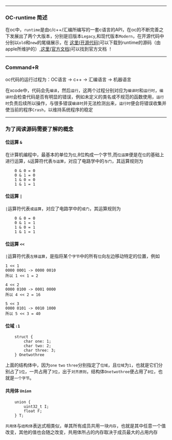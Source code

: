 
---

### OC-runtime 简述

在oc中，`runtime`是由c/c++/汇编所编写的一套c语言的API，在oc的不断完善之下发展出了两个大版本，分别是旧版本`Legacy`,和现代版本`Modern`，在开源代码中分别以`old`和`new`的尾缀展示，在 [这里(开源代码)](https://opensource.apple.com/tarballs/objc4/)可以下载到runtime的源码（由apple所维护的）,[这里(官方文档)](https://developer.apple.com/documentation/objectivec/objective-c_runtime#//apple_ref/doc/uid/TP40001418-CH1g-126286)可以找到官方文档 ！

---

### Command+R


oc代码的运行过程为：OC语言 -> c++ -> 汇编语言 -> 机器语言 

在xcode中，代码会先`编译`，然后`运行`，这两个过程分别对应为`编译时`和`运行时`，`编译时`会检查代码是否有明显的错误，例如未定义的类名或不规范的函数使用，`运行时`负责后续所以操作，与很多错误`编译时`并无法检测出来，`运行时`便会将错误收集并使当前的程序`Crash`，以维持系统程序的稳定

---

### 为了阅读源码需要了解的概念

#### 位运算 `&`

在计算机编程中，最基本的单位为`位`,8位构成一个字节,而`位运算`便是在`位`的基础上进行运算，`&`运算符代表`与运算`，对应了电路学中的`与门`，其运算规则为
```
    0 & 0 = 0
    0 & 1 = 0
    1 & 0 = 0
    1 & 1 = 1
```

#### 位运算 `|`
`|`运算符代表`或运算`，对应了电路学中的`或门`，其运算规则为
```
    0 & 0 = 0
    0 & 1 = 1
    1 & 0 = 1
    1 & 1 = 1
```

#### 位运算 `<<`
`|`运算符代表`左移运算`，是指将某个`字节`中的所有`位`向左边移动特定的位置，例如 
```
1 << 1
0000 0001 -> 0000 0010
所以 1 << 1 = 2

4 << 2
0000 0100 -> 0001 0000
所以 4 << 2 = 16

5 << 3
0000 0101 -> 0010 1000
所以 5 << 3 = 40

```

#### 位域 `:1`
```
    struct {
        char one: 1;
        char two: 2;
        char three: 3;
    } Onetwothree
```
上面的结构体中，因为`one` `two` `three`分别指定了`位域`，且`位域`为`1`，也就是它们分别占了`1位`，一共占用了`3位`，出于`对齐原则`，结构体`Onetwothree`便占用了`8位`，也就是`一个字节`。

#### 共用体 `Union`
```
    union {
        uint32_t I;
        float F;
    } T;
```
`共用体`与`结构体`表达式相类似，单其所有成员共用一块`内存`，也就是其中任意一个值改变，其他的值也会随之改变，共用体所占的内存取决于成员最大的占用内存

